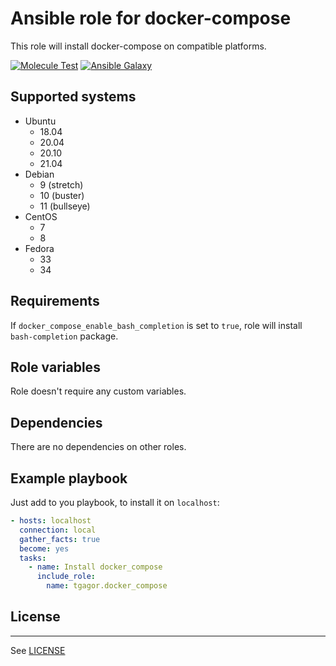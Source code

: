 Ansible role for docker-compose
===============================

This role will install docker-compose on compatible platforms.

[![Molecule Test](https://github.com/tgagor/ansible-role-docker-compose/actions/workflows/test-and-release.yml/badge.svg)](https://github.com/tgagor/ansible-role-docker-compose/actions/workflows/test-and-release.yml)
[![Ansible Galaxy](https://img.shields.io/badge/ansible--galaxy-tgagor-docker-compose.svg)](https://galaxy.ansible.com/tgagor/docker-compose)

## Supported systems

* Ubuntu
  * 18.04
  * 20.04
  * 20.10
  * 21.04
* Debian
  * 9 (stretch)
  * 10 (buster)
  * 11 (bullseye)
* CentOS
  * 7
  * 8
* Fedora
  * 33
  * 34

## Requirements

If `docker_compose_enable_bash_completion` is set to `true`, role will install `bash-completion` package.

## Role variables

Role doesn't require any custom variables.

## Dependencies

There are no dependencies on other roles.

## Example playbook

Just add to you playbook, to install it on `localhost`:

```yaml
- hosts: localhost
  connection: local
  gather_facts: true
  become: yes
  tasks:
    - name: Install docker_compose
      include_role:
        name: tgagor.docker_compose
```

## License
-------

See [LICENSE](LICENSE)
